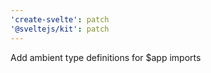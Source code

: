 ```yaml
---
'create-svelte': patch
'@sveltejs/kit': patch
---
```


Add ambient type definitions for \$app imports
